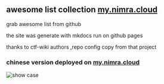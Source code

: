 
## awesome list collection [my.nimra.cloud](https://my.nimra.cloud)

grab awesome list from github

the site was generate with mkdocs run on github pages

thanks to ctf-wiki authors ,repo config copy from that project

### chinese version deployed on [my.nimra.cloud](https://my.nimra.cloud)

![show case](showcase.jpg)
